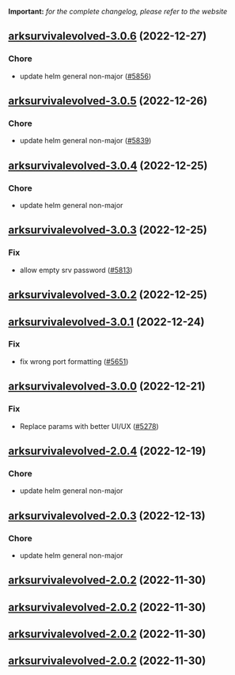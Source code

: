 **Important:**
*for the complete changelog, please refer to the website*




## [arksurvivalevolved-3.0.6](https://github.com/truecharts/charts/compare/arksurvivalevolved-3.0.5...arksurvivalevolved-3.0.6) (2022-12-27)

### Chore

- update helm general non-major ([#5856](https://github.com/truecharts/charts/issues/5856))
  
  


## [arksurvivalevolved-3.0.5](https://github.com/truecharts/charts/compare/arksurvivalevolved-3.0.4...arksurvivalevolved-3.0.5) (2022-12-26)

### Chore

- update helm general non-major ([#5839](https://github.com/truecharts/charts/issues/5839))
  
  


## [arksurvivalevolved-3.0.4](https://github.com/truecharts/charts/compare/arksurvivalevolved-3.0.3...arksurvivalevolved-3.0.4) (2022-12-25)

### Chore

- update helm general non-major
  
  


## [arksurvivalevolved-3.0.3](https://github.com/truecharts/charts/compare/arksurvivalevolved-3.0.2...arksurvivalevolved-3.0.3) (2022-12-25)

### Fix

- allow empty srv password ([#5813](https://github.com/truecharts/charts/issues/5813))
  
  


## [arksurvivalevolved-3.0.2](https://github.com/truecharts/charts/compare/arksurvivalevolved-3.0.1...arksurvivalevolved-3.0.2) (2022-12-25)




## [arksurvivalevolved-3.0.1](https://github.com/truecharts/charts/compare/arksurvivalevolved-3.0.0...arksurvivalevolved-3.0.1) (2022-12-24)

### Fix

- fix wrong port formatting ([#5651](https://github.com/truecharts/charts/issues/5651))
  
  


## [arksurvivalevolved-3.0.0](https://github.com/truecharts/charts/compare/arksurvivalevolved-2.0.4...arksurvivalevolved-3.0.0) (2022-12-21)

### Fix

- Replace params with better UI/UX ([#5278](https://github.com/truecharts/charts/issues/5278))
  
  


## [arksurvivalevolved-2.0.4](https://github.com/truecharts/charts/compare/arksurvivalevolved-2.0.3...arksurvivalevolved-2.0.4) (2022-12-19)

### Chore

- update helm general non-major
  
  


## [arksurvivalevolved-2.0.3](https://github.com/truecharts/charts/compare/arksurvivalevolved-2.0.2...arksurvivalevolved-2.0.3) (2022-12-13)

### Chore

- update helm general non-major
  
  


## [arksurvivalevolved-2.0.2](https://github.com/truecharts/charts/compare/arksurvivalevolved-2.0.1...arksurvivalevolved-2.0.2) (2022-11-30)




## [arksurvivalevolved-2.0.2](https://github.com/truecharts/charts/compare/arksurvivalevolved-2.0.1...arksurvivalevolved-2.0.2) (2022-11-30)




## [arksurvivalevolved-2.0.2](https://github.com/truecharts/charts/compare/arksurvivalevolved-2.0.1...arksurvivalevolved-2.0.2) (2022-11-30)




## [arksurvivalevolved-2.0.2](https://github.com/truecharts/charts/compare/arksurvivalevolved-2.0.1...arksurvivalevolved-2.0.2) (2022-11-30)
